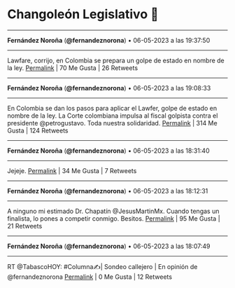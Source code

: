 # Changoleón Legislativo 🙈
*****
**Fernández Noroña** (**@fernandeznorona**) • 06-05-2023 a las 19:37:50
*****
Lawfare, corrijo, en Colombia se prepara un golpe de estado en nombre de la ley.
[Permalink](https://twitter.com/fernandeznorona/status/1655054305286815747) | 70 Me Gusta | 26 Retweets
*****
**Fernández Noroña** (**@fernandeznorona**) • 06-05-2023 a las 19:08:33
*****
En Colombia se dan los pasos para aplicar el Lawfer, golpe de estado en nombre de la ley. La Corte colombiana impulsa al fiscal golpista contra el presidente @petrogustavo. Toda nuestra solidaridad.
[Permalink](https://twitter.com/fernandeznorona/status/1655046935118577670) | 314 Me Gusta | 124 Retweets
*****
**Fernández Noroña** (**@fernandeznorona**) • 06-05-2023 a las 18:31:40
*****
Jejeje.
[Permalink](https://twitter.com/fernandeznorona/status/1655037653169864709) | 34 Me Gusta | 7 Retweets
*****
**Fernández Noroña** (**@fernandeznorona**) • 06-05-2023 a las 18:12:31
*****
A ninguno mi estimado Dr. Chapatín @JesusMartinMx. Cuando tengas un finalista, lo pones a competir conmigo. Besitos.
[Permalink](https://twitter.com/fernandeznorona/status/1655032836179603456) | 95 Me Gusta | 21 Retweets
*****
**Fernández Noroña** (**@fernandeznorona**) • 06-05-2023 a las 18:07:49
*****
RT @TabascoHOY: #Columna✍| Sondeo callejero | En opinión de @fernandeznorona
[Permalink](https://twitter.com/fernandeznorona/status/1655031650412027905) | 0 Me Gusta | 12 Retweets